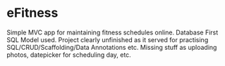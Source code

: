 # eFitness
Simple MVC app for maintaining fitness schedules online.
Database First SQL Model used.
Project clearly unfinished as it served for practising SQL/CRUD/Scaffolding/Data Annotations etc.
Missing stuff as uploading photos, datepicker for scheduling day, etc.
